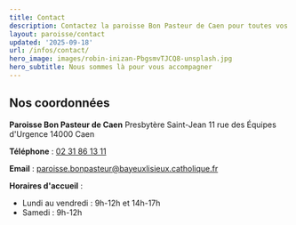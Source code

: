 ```yaml
---
title: Contact
description: Contactez la paroisse Bon Pasteur de Caen pour toutes vos questions et demandes
layout: paroisse/contact
updated: '2025-09-18'
url: /infos/contact/
hero_image: images/robin-inizan-PbgsmvTJCQ8-unsplash.jpg
hero_subtitle: Nous sommes là pour vous accompagner
---
```


## Nos coordonnées

**Paroisse Bon Pasteur de Caen**
Presbytère Saint-Jean
11 rue des Équipes d'Urgence
14000 Caen

**Téléphone** : [02 31 86 13 11](tel:+33231863111)

**Email** : [paroisse.bonpasteur@bayeuxlisieux.catholique.fr](mailto:paroisse.bonpasteur@bayeuxlisieux.catholique.fr)

**Horaires d'accueil** :

* Lundi au vendredi : 9h-12h et 14h-17h
* Samedi : 9h-12h
